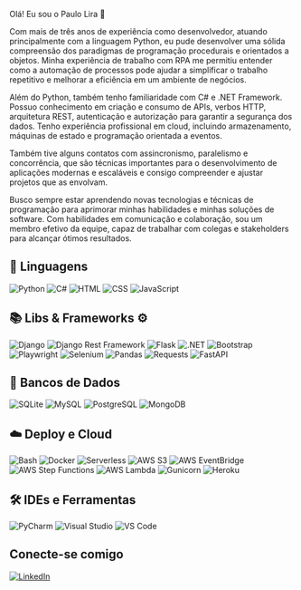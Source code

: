 Olá! Eu sou o Paulo Lira :wave:

Com mais de três anos de experiência como desenvolvedor, atuando principalmente com a linguagem Python, eu pude desenvolver uma sólida compreensão dos paradigmas de programação procedurais e orientados a objetos. Minha experiência de trabalho com RPA me permitiu entender como a automação de processos pode ajudar a simplificar o trabalho repetitivo e melhorar a eficiência em um ambiente de negócios.

Além do Python, também tenho familiaridade com C# e .NET Framework. Possuo conhecimento em criação e consumo de APIs, verbos HTTP, arquitetura REST, autenticação e autorização para garantir a segurança dos dados. Tenho experiência profissional em cloud, incluindo armazenamento, máquinas de estado e programação orientada a eventos.

Também tive alguns contatos com assincronismo, paralelismo e concorrência, que são técnicas importantes para o desenvolvimento de aplicações modernas e escaláveis e consigo compreender e ajustar projetos que as envolvam.

Busco sempre estar aprendendo novas tecnologias e técnicas de programação para aprimorar minhas habilidades e minhas soluções de software. Com habilidades em comunicação e colaboração, sou um membro efetivo da equipe, capaz de trabalhar com colegas e stakeholders para alcançar ótimos resultados.

## :rocket: Linguagens

![Python](https://img.shields.io/badge/Python-3776AB?style=for-the-badge&logo=python&logoColor=white)
![C#](https://img.shields.io/badge/C%23-239120?style=for-the-badge&logo=c-sharp&logoColor=white)
![HTML](https://img.shields.io/badge/HTML5-E34F26?style=for-the-badge&logo=html5&logoColor=white)
![CSS](https://img.shields.io/badge/CSS3-1572B6?style=for-the-badge&logo=css3&logoColor=white)
![JavaScript](https://img.shields.io/badge/JavaScript-F7DF1E?style=for-the-badge&logo=javascript&logoColor=black)


## :books: Libs & Frameworks :gear:

![Django](https://img.shields.io/badge/Django-092E20?style=for-the-badge&logo=django&logoColor=white)
![Django Rest Framework](https://img.shields.io/badge/DRF-FF1709?style=for-the-badge&logo=django&logoColor=white)
![Flask](https://img.shields.io/badge/Flask-000000?style=for-the-badge&logo=flask&logoColor=white)
![.NET](https://img.shields.io/badge/.NET-512BD4?style=for-the-badge&logo=dotnet&logoColor=white)
![Bootstrap](https://img.shields.io/badge/Bootstrap-563D7C?style=for-the-badge&logo=bootstrap&logoColor=white)
![Playwright](https://img.shields.io/badge/Playwright-2D8CFF?style=for-the-badge&logo=playwright&logoColor=white)
![Selenium](https://img.shields.io/badge/Selenium-43B02A?style=for-the-badge&logo=selenium&logoColor=white)
![Pandas](https://img.shields.io/badge/Pandas-150458?style=for-the-badge&logo=pandas&logoColor=white)
![Requests](https://img.shields.io/badge/Requests-20232A?style=for-the-badge&logo=python&logoColor=white)
![FastAPI](https://img.shields.io/badge/FastAPI-009688?style=for-the-badge&logo=fastapi&logoColor=white)

## :floppy_disk: Bancos de Dados

![SQLite](https://img.shields.io/badge/SQLite-003B57?style=for-the-badge&logo=sqlite&logoColor=white)
![MySQL](https://img.shields.io/badge/MySQL-4479A1?style=for-the-badge&logo=mysql&logoColor=white)
![PostgreSQL](https://img.shields.io/badge/PostgreSQL-336791?style=for-the-badge&logo=postgresql&logoColor=white)
![MongoDB](https://img.shields.io/badge/MongoDB-47A248?style=for-the-badge&logo=mongodb&logoColor=white)

## :cloud: Deploy e Cloud

![Bash](https://img.shields.io/badge/Bash-4EAA25?style=for-the-badge&logo=gnu-bash&logoColor=white)
![Docker](https://img.shields.io/badge/Docker-2496ED?style=for-the-badge&logo=docker&logoColor=white)
![Serverless](https://img.shields.io/badge/Serverless-FD5750?style=for-the-badge&logo=serverless&logoColor=white)
![AWS S3](https://img.shields.io/badge/AWS%20S3-569A31?style=for-the-badge&logo=amazon-aws&logoColor=white)
![AWS EventBridge](https://img.shields.io/badge/AWS%20EventBridge-FF4F8B?style=for-the-badge&logo=amazon-aws&logoColor=white)
![AWS Step Functions](https://img.shields.io/badge/AWS%20Step%20Functions-FF9900?style=for-the-badge&logo=amazon-aws&logoColor=white)
![AWS Lambda](https://img.shields.io/badge/AWS%20Lambda-FF9900?style=for-the-badge&logo=amazon-aws&logoColor=white)
![Gunicorn](https://img.shields.io/badge/Gunicorn-499848?style=for-the-badge&logo=gunicorn&logoColor=white)
![Heroku](https://img.shields.io/badge/Heroku-430098?style=for-the-badge&logo=heroku&logoColor=white)

## :hammer_and_wrench: IDEs e Ferramentas

![PyCharm](https://img.shields.io/badge/PyCharm-000000?style=for-the-badge&logo=pycharm&logoColor=white)
![Visual Studio](https://img.shields.io/badge/Visual%20Studio-5C2D91?style=for-the-badge&logo=visual-studio&logoColor=white)
![VS Code](https://img.shields.io/badge/VS%20Code-007ACC?style=for-the-badge&logo=visual-studio-code&logoColor=white)

## Conecte-se comigo
[![LinkedIn](https://img.shields.io/badge/LinkedIn-0077B5?style=for-the-badge&logo=linkedin&logoColor=white)](https://www.linkedin.com/in/paulo-lira-70a462110/)



